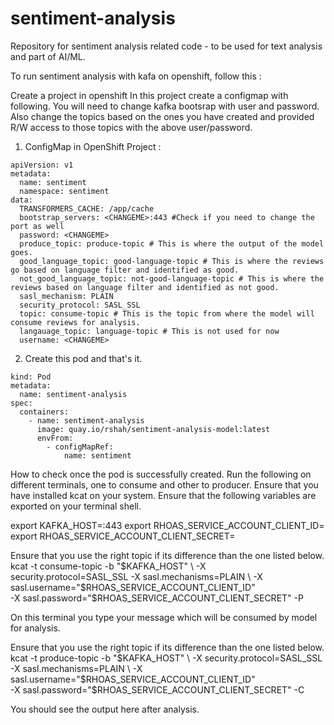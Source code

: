 # sentiment-analysis

Repository for sentiment analysis related code - to be used for text analysis and part of AI/ML.

To run sentiment analysis with kafa on openshift, follow this :

Create a project in openshift
In this project create a configmap with following. You will need to change kafka bootsrap with user and password.
Also change the topics based on the ones you have created and provided R/W access to those topics with the above user/password.

1) ConfigMap in OpenShift Project :
```kind: ConfigMap
apiVersion: v1
metadata:
  name: sentiment
  namespace: sentiment
data:
  TRANSFORMERS_CACHE: /app/cache
  bootstrap_servers: <CHANGEME>:443 #Check if you need to change the port as well
  password: <CHANGEME>
  produce_topic: produce-topic # This is where the output of the model goes.
  good_language_topic: good-language-topic # This is where the reviews go based on language filter and identified as good. 
  not_good_language_topic: not-good-language-topic # This is where the reviews based on language filter and identified as not good.
  sasl_mechanism: PLAIN
  security_protocol: SASL_SSL
  topic: consume-topic # This is the topic from where the model will consume reviews for analysis. 
  langauage_topic: language-topic # This is not used for now
  username: <CHANGEME>
```

2) Create this pod and that's it.

```apiVersion: v1
kind: Pod
metadata:
  name: sentiment-analysis
spec:
  containers:
    - name: sentiment-analysis
      image: quay.io/rshah/sentiment-analysis-model:latest
      envFrom:
        - configMapRef:
            name: sentiment
```

How to check once the pod is successfully created. 
Run the following on different terminals, one to consume and other to producer. 
Ensure that you have installed kcat on your system. 
Ensure that the following variables are exported on your terminal shell.

export KAFKA_HOST=<CHANGEME>:443
export RHOAS_SERVICE_ACCOUNT_CLIENT_ID=<CHANGEME>
export RHOAS_SERVICE_ACCOUNT_CLIENT_SECRET=<CHANGEME>

Ensure that you use the right topic if its difference than the one listed below.
kcat -t consume-topic  -b "$KAFKA_HOST" \
 -X security.protocol=SASL_SSL -X sasl.mechanisms=PLAIN \
 -X sasl.username="$RHOAS_SERVICE_ACCOUNT_CLIENT_ID" \
 -X sasl.password="$RHOAS_SERVICE_ACCOUNT_CLIENT_SECRET" -P

On this terminal you type your message which will be consumed by model for analysis.

Ensure that you use the right topic if its difference than the one listed below.
kcat -t produce-topic  -b "$KAFKA_HOST" \
 -X security.protocol=SASL_SSL -X sasl.mechanisms=PLAIN \
 -X sasl.username="$RHOAS_SERVICE_ACCOUNT_CLIENT_ID" \
 -X sasl.password="$RHOAS_SERVICE_ACCOUNT_CLIENT_SECRET" -C 

You should see the output here after analysis.

